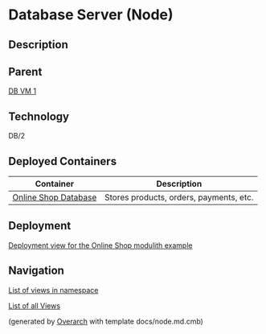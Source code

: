 
# Database Server (Node)
## Description


## Parent
[DB VM 1](../../../../software-development/architecture/example/modulith/db-vm1.md)

## Technology
DB/2
## Deployed Containers
| Container | Description |
|---|---|
| [Online Shop Database](../../../../software-development/architecture/example/modulith/online-shop-db.md)| Stores products, orders, payments, etc. |


## Deployment
[Deployment view for the Online Shop modulith example](../../../../software-development/architecture/example/modulith/deployment-view.md)


## Navigation
[List of views in namespace](./views-in-namespace.md)

[List of all Views](../../../../views.md)


(generated by [Overarch](https://github.com/soulspace-org/overarch) with template docs/node.md.cmb)
